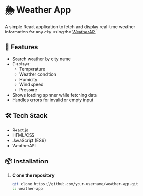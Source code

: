 # 🌦️ Weather App

A simple React application to fetch and display real-time weather information for any city using the [WeatherAPI](https://www.weatherapi.com/).

## 🚀 Features

- Search weather by city name
- Displays:
  - Temperature
  - Weather condition
  - Humidity
  - Wind speed
  - Pressure
- Shows loading spinner while fetching data
- Handles errors for invalid or empty input

## 🛠️ Tech Stack

- React.js
- HTML/CSS
- JavaScript (ES6)
- WeatherAPI

## 📦 Installation

1. **Clone the repository**
   ```bash
   git clone https://github.com/your-username/weather-app.git
   cd weather-app
